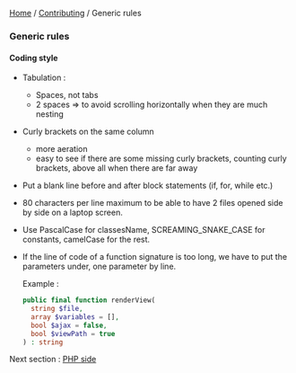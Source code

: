 [Home](../../README.md) / [Contributing](../../CONTRIBUTING.md) / Generic rules

### Generic rules

#### Coding style

- Tabulation :
    - Spaces, not tabs
    - 2 spaces => to avoid scrolling horizontally when they are much nesting

- Curly brackets on the same column
    - more aeration
    - easy to see if there are some missing curly brackets, counting curly brackets, above all when there are far away 

- Put a blank line before and after block statements (if, for, while etc.)

- 80 characters per line maximum to be able to have 2 files opened side by side on a laptop screen.

- Use PascalCase for classesName, SCREAMING_SNAKE_CASE for constants, camelCase for the rest.

- If the line of code of a function signature is too long, we have to put the parameters under, one parameter by line.

    Example : 
    
    ```php
    public final function renderView(
      string $file,
      array $variables = [],
      bool $ajax = false,
      bool $viewPath = true
    ) : string
    ```

Next section : [PHP side](php.md)

